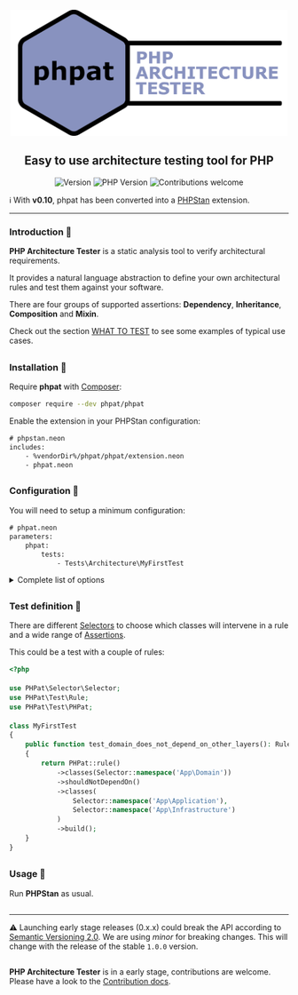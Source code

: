 <p style="text-align: center;">
    <img width="500px" src="https://raw.githubusercontent.com/carlosas/phpat/master/.github/logo.png" alt="PHP Architecture Tester">
</p>
<h2 style="text-align: center;">Easy to use architecture testing tool for PHP</h2>
<p style="text-align: center;">
	<a>
		<img src="https://img.shields.io/packagist/v/phpat/phpat?label=version&style=for-the-badge" alt="Version">
    </a>
	<a>
		<img src="https://img.shields.io/packagist/php-v/phpat/phpat?style=for-the-badge" alt="PHP Version">
	</a>
	<a>
		<img src="https://img.shields.io/badge/contributions-welcome-green.svg?style=for-the-badge" alt="Contributions welcome">
	</a>
</p>

ℹ️ With **v0.10**, phpat has been converted into a [PHPStan](https://phpstan.org/) extension.

<hr />

### Introduction 📜

**PHP Architecture Tester** is a static analysis tool to verify architectural requirements.

It provides a natural language abstraction to define your own architectural rules and test them against your software.

There are four groups of supported assertions: **Dependency**, **Inheritance**, **Composition** and **Mixin**.

Check out the section [WHAT TO TEST](doc/WHAT_TO_TEST.md) to see some examples of typical use cases.


<h2></h2>

### Installation 💽

Require **phpat** with [Composer](https://getcomposer.org/):
```bash
composer require --dev phpat/phpat
```
Enable the extension in your PHPStan configuration:
```neon
# phpstan.neon
includes:
    - %vendorDir%/phpat/phpat/extension.neon
    - phpat.neon  
```

<h2></h2>

### Configuration 🔧

You will need to setup a minimum configuration:
```neon
# phpat.neon
parameters:
    phpat:
        tests:
            - Tests\Architecture\MyFirstTest
```

<details><summary>Complete list of options</summary>
<br />

| Name                                      | Description                                              | Default      |
|-------------------------------------------|----------------------------------------------------------|:------------:|
| `tests`                                   | List of tests to execute (fully qualified classnames)    | *no default* |

</details>

<h2></h2>

### Test definition 📓

There are different [Selectors](doc/SELECTORS.md) to choose which classes will intervene in a rule and a wide range of [Assertions](doc/ASSERTIONS.md).

This could be a test with a couple of rules:

```php
<?php

use PHPat\Selector\Selector;
use PHPat\Test\Rule;
use PHPat\Test\PHPat;

class MyFirstTest
{
    public function test_domain_does_not_depend_on_other_layers(): Rule
    {
        return PHPat::rule()
            ->classes(Selector::namespace('App\Domain'))
            ->shouldNotDependOn()
            ->classes(
                Selector::namespace('App\Application'),
                Selector::namespace('App\Infrastructure')
            )
            ->build();
    }
}
```

<h2></h2>

### Usage 🚀

Run **PHPStan** as usual.

<h2></h2>
<hr>

⚠ Launching early stage releases (0.x.x) could break the API according to [Semantic Versioning 2.0](https://semver.org/).
We are using *minor* for breaking changes. This will change with the release of the stable `1.0.0` version.

<h2></h2>

**PHP Architecture Tester** is in a early stage, contributions are welcome. Please have a look to the [Contribution docs](.github/CONTRIBUTING.md).
